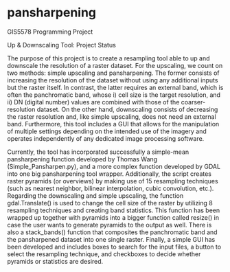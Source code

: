 # pansharpening
GIS5578 Programming Project

Up & Downscaling Tool: Project Status

The purpose of this project is to create a resampling tool able to up and downscale the resolution of a raster dataset. For the upscaling, we count on two methods: simple upscaling and pansharpening. The former consists of increasing the resolution of the dataset without using any additional inputs but the raster itself. In contrast, the latter requires an external band, which is often the panchromatic band, whose i) cell size is the target resolution, and ii) DN (digital number) values are combined with those of the coarser-resolution dataset. On the other hand, downscaling consists of decreasing the raster resolution and, like simple upscaling, does not need an external band. Furthermore, this tool includes a GUI that allows for the manipulation of multiple settings depending on the intended use of the imagery and operates independently of any dedicated image processing software. 
      
Currently, the tool has incorporated successfully a simple-mean pansharpening function developed by Thomas Wang (Simple_Pansharpen.py), and a more complex function developed by GDAL into one big pansharpening tool wrapper. Additionally, the script creates raster pyramids (or overviews) by making use of 15 resampling techniques (such as nearest neighbor, bilinear interpolation, cubic convolution, etc.). Regarding the downscaling and simple upscaling, the function gdal.Translate() is used to change the cell size of the raster by utilizing 8 resampling techniques and creating band statistics. This function has been wrapped up together with pyramids into a bigger function called resize() in case the user wants to generate pyramids to the output as well. There is also a stack_bands() function that composites the panchromatic band and the pansharpened dataset into one single raster. Finally, a simple GUI has been developed and includes boxes to search for the input files, a button to select the resampling technique, and checkboxes to decide whether pyramids or statistics are desired.
